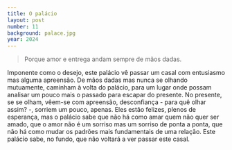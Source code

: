 ```yaml
---
title: O palácio
layout: post
number: 11
background: palace.jpg
year: 2024
---
```


> Porque amor e entrega andam sempre de mãos dadas.

Imponente como o desejo, este palácio vê passar um casal com entusiasmo mas alguma apreensão. De mãos dadas mas nunca se olhando mutuamente, caminham à volta do palácio, para um lugar onde possam analisar um pouco mais o passado para escapar do presente. No presente, se se olham, vêem-se com apreensão, desconfiança - para quê olhar assim? -, sorriem um pouco, apenas. Eles estão felizes, plenos de esperança, mas o palácio sabe que não há como amar quem não quer ser amado, que o amor não é um sorriso mas um sorriso de ponta a ponta, que não há como mudar os padrões mais fundamentais de uma relação. Este palácio sabe, no fundo, que não voltará a ver passar este casal.